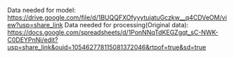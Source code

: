 Data needed for model: https://drive.google.com/file/d/1BUQQFXOfyyytujatuGczkw__q4CDVeOM/view?usp=share_link
Data needed for processing(Original data): https://docs.google.com/spreadsheets/d/1PonNNqTdKEGZgqt_sC-NWK-C0DEYPnNi/edit?usp=share_link&ouid=105462778115081372046&rtpof=true&sd=true
